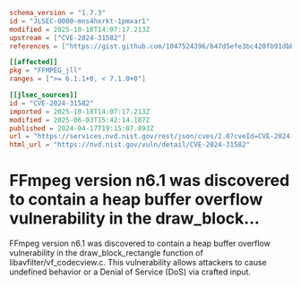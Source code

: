 ```toml
schema_version = "1.7.3"
id = "JLSEC-0000-mns4hxrkt-1pmxar1"
modified = 2025-10-18T14:07:17.213Z
upstream = ["CVE-2024-31582"]
references = ["https://gist.github.com/1047524396/b47d5efe3bc420fb91dbb77c73c0fff3", "https://github.com/FFmpeg/FFmpeg/blob/n6.1.1/libavfilter/vf_codecview.c#L220", "https://github.com/ffmpeg/ffmpeg/commit/99debe5f823f45a482e1dc08de35879aa9c74bd2", "https://lists.fedoraproject.org/archives/list/package-announce%40lists.fedoraproject.org/message/6G7EYH2JAK5OJPVNC6AXYQ5K7YGYNCDN/", "https://lists.fedoraproject.org/archives/list/package-announce%40lists.fedoraproject.org/message/IPETICRXUOGRIM4U3BCRTIKE3IZWCSBT/", "https://lists.fedoraproject.org/archives/list/package-announce%40lists.fedoraproject.org/message/LE3ASLH6QF2E5OVJI5VA3JSEPJFFFMNY/", "https://gist.github.com/1047524396/b47d5efe3bc420fb91dbb77c73c0fff3", "https://github.com/FFmpeg/FFmpeg/blob/n6.1.1/libavfilter/vf_codecview.c#L220", "https://github.com/ffmpeg/ffmpeg/commit/99debe5f823f45a482e1dc08de35879aa9c74bd2", "https://lists.fedoraproject.org/archives/list/package-announce%40lists.fedoraproject.org/message/6G7EYH2JAK5OJPVNC6AXYQ5K7YGYNCDN/", "https://lists.fedoraproject.org/archives/list/package-announce%40lists.fedoraproject.org/message/IPETICRXUOGRIM4U3BCRTIKE3IZWCSBT/", "https://lists.fedoraproject.org/archives/list/package-announce%40lists.fedoraproject.org/message/LE3ASLH6QF2E5OVJI5VA3JSEPJFFFMNY/"]

[[affected]]
pkg = "FFMPEG_jll"
ranges = [">= 6.1.1+0, < 7.1.0+0"]

[[jlsec_sources]]
id = "CVE-2024-31582"
imported = 2025-10-18T14:07:17.213Z
modified = 2025-06-03T15:42:14.187Z
published = 2024-04-17T19:15:07.893Z
url = "https://services.nvd.nist.gov/rest/json/cves/2.0?cveId=CVE-2024-31582"
html_url = "https://nvd.nist.gov/vuln/detail/CVE-2024-31582"
```

# FFmpeg version n6.1 was discovered to contain a heap buffer overflow vulnerability in the draw_block...

FFmpeg version n6.1 was discovered to contain a heap buffer overflow vulnerability in the draw_block_rectangle function of libavfilter/vf_codecview.c. This vulnerability allows attackers to cause undefined behavior or a Denial of Service (DoS) via crafted input.

